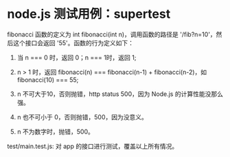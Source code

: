 # node.js 测试用例：supertest

fibonacci 函数的定义为 int fibonacci(int n)，调用函数的路径是 '/fib?n=10'，然后这个接口会返回 '55'。函数的行为定义如下：

1. 当 n === 0 时，返回 0；n === 1时，返回 1;

2. n > 1 时，返回 fibonacci(n) === fibonacci(n-1) + fibonacci(n-2)，如 fibonacci(10) === 55;

3. n 不可大于10，否则抛错，http status 500，因为 Node.js 的计算性能没那么强。

4. n 也不可小于 0，否则抛错，500，因为没意义。

5. n 不为数字时，抛错，500。

test/main.test.js: 对 app 的接口进行测试，覆盖以上所有情况。